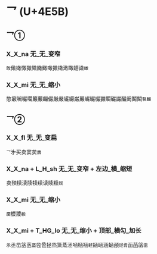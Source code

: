 # 乛 (U+4E5B)

## 乛①

### X_X_na 无_无_变窄
`敢`㒈㜟㦑㺖䧩䭛䲎噉撖橄澉瞰聼譀`豃`

### X_X_mi 无_无_缩小
憨䆻㘎㘙㘚䉷䕾䶫儼厳嚴壧孍巌巖巗曮欕玁矙礹讝釅阚鬫闞`饏麣`

## 乛②

### X_X_fl 无_无_变扁
`乛`㐧买卖窦荬`夀`

### X_X_na + L_H_sh 无_无_变窄 + 左边_横_缩短
卖㱩椟渎牍犊续读赎黩`觌`

### X_X_mi 无_无_缩小
`慶`櫦羻`㲊`

### X_X_mi + T_HG_lo 无_无_缩小 + 顶部_横勾_加长
`氶`丞㞼䇰䒱`䕄`卺巹拯烝篜蒸洆㖤㮀䘶`䡕`䤴崡涵蜬顄`㷥脀`函菡䈄`䨡`
